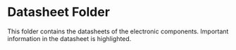 # Datasheet Folder
This folder contains the datasheets of the electronic components. Important information in the datasheet is highlighted.